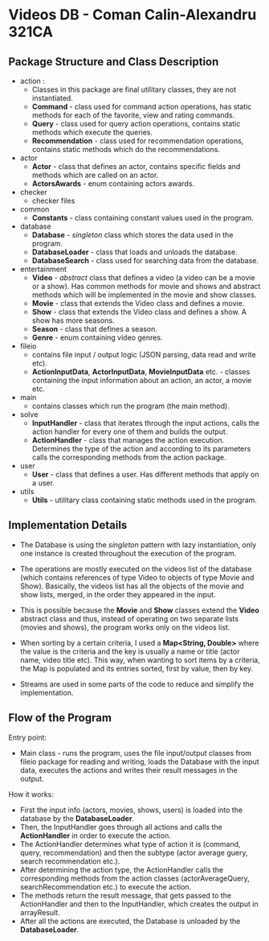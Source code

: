 # Videos DB - Coman Calin-Alexandru 321CA

## Package Structure and Class Description

* action :
  * Classes in this package are final utilitary classes, they are not instantiated. 
  * **Command** - class used for command action operations, has static
                  methods for each of the favorite, view and rating commands.
  * **Query** - class used for query action operations, contains static methods
                which execute the queries.
  * **Recommendation** - class used for recommendation operations, contains
                   static methods which do the recommendations.
* actor
    * **Actor** - class that defines an actor, contains specific fields and
                  methods which are called on an actor.
    * **ActorsAwards** - enum containing actors awards.
* checker
    * checker files
* common
    * **Constants** - class containing constant values used in the program.
* database
    * **Database** - *singleton* class which stores the data used in the program.
    * **DatabaseLoader** - class that loads and unloads the database.
    * **DatabaseSearch** - class used for searching data from the database.
* entertainment
    * **Video** - *abstract* class that defines a video (a video can be a movie
                  or a show). Has common methods for movie and shows and abstract
                  methods which will be implemented in the movie and show classes.
    * **Movie** - class that extends the Video class and defines a movie.
    * **Show** - class that extends the Video class and defines a show. A show
                 has more seasons.
    * **Season** - class that defines a season.
    * **Genre** - enum containing video genres.
* fileio
    * contains file input / output logic (JSON parsing, data read and write etc).
    * **ActionInputData**, **ActorInputData**, **MovieInputData** etc. - classes
       containing the input information about an action, an actor, a movie etc.
* main
    * contains classes which run the program (the main method).
* solve
    * **InputHandler** - class that iterates through the input actions, calls
                         the action handler for every one of them and builds the
                         output.
    * **ActionHandler** - class that manages the action execution. Determines the
                          type of the action and according to its parameters calls
                          the corresponding methods from the action package.
* user
    * **User** - class that defines a user. Has different methods that apply on
                 a user.
* utils
    * **Utils** - utilitary class containing static methods used in the program.

## Implementation Details

* The Database is using the *singleton* pattern with lazy instantiation, only one instance
  is created throughout the execution of the program.

* The operations are mostly executed on the videos list of the database (which contains
  references of type Video to objects of type Movie and Show). Basically, the videos list
  has all the objects of the movie and show lists, merged, in the order they appeared in
  the input.

* This is possible because the **Movie** and **Show** classes extend the **Video** abstract
  class and thus, instead of operating on two separate lists (movies and shows), the program
  works only on the videos list.
  
* When sorting by a certain criteria, I used a **Map<String, Double>** where the value
  is the criteria and the key is usually a name or title (actor name, video title etc).
  This way, when wanting to sort items by a criteria, the Map is populated and its entries
  sorted, first by value, then by key.

* Streams are used in some parts of the code to reduce and simplify the implementation.

## Flow of the Program

Entry point:
* Main class - runs the program, uses the file input/output classes from fileio
               package for reading and writing, loads the Database with the input
               data, executes the actions and writes their result messages in
               the output.

How it works:
* First the input info (actors, movies, shows, users) is loaded into the database
  by the **DatabaseLoader**.
* Then, the InputHandler goes through all actions and calls the **ActionHandler** in
  order to execute the action.
* The ActionHandler determines what type of action it is (command, query, recommendation)
  and then the subtype (actor average guery, search recommendation etc.).
* After determining the action type, the ActionHandler calls the corresponding methods
  from the action classes (actorAverageQuery, searchRecommendation etc.) to execute the action.
* The methods return the result message, that gets passed to the ActionHandler and then
  to the InputHandler, which creates the output in arrayResult.
* After all the actions are executed, the Database is unloaded by the **DatabaseLoader**.

